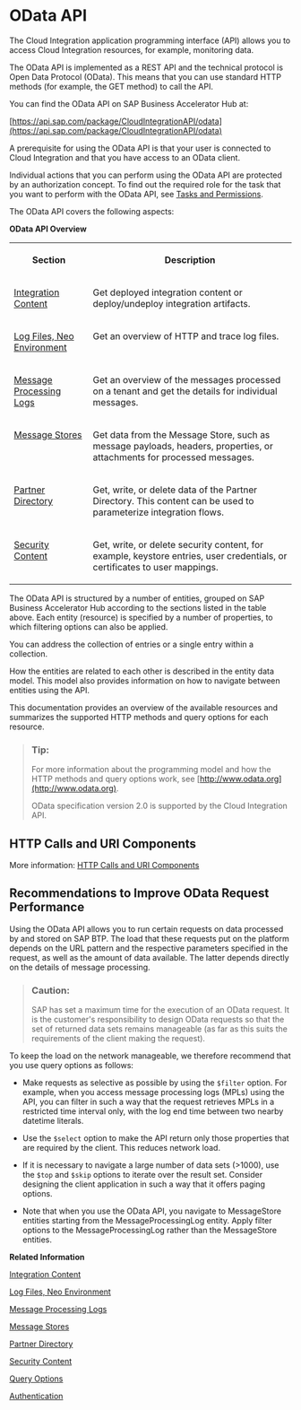 <!-- loioa617d6f37ddc43db8eeb1279662ed5c2 -->

# OData API

The Cloud Integration application programming interface \(API\) allows you to access Cloud Integration resources, for example, monitoring data.

The OData API is implemented as a REST API and the technical protocol is Open Data Protocol \(OData\). This means that you can use standard HTTP methods \(for example, the GET method\) to call the API.

You can find the OData API on SAP Business Accelerator Hub at:

[https://api.sap.com/package/CloudIntegrationAPI/odata](https://api.sap.com/package/CloudIntegrationAPI/odata)

A prerequisite for using the OData API is that your user is connected to Cloud Integration and that you have access to an OData client.

Individual actions that you can perform using the OData API are protected by an authorization concept. To find out the required role for the task that you want to perform with the OData API, see [Tasks and Permissions](../SecurityNeo/tasks-and-permissions-556d557.md).

The OData API covers the following aspects:

**OData API Overview**


<table>
<tr>
<th valign="top">

Section



</th>
<th valign="top">

Description



</th>
</tr>
<tr>
<td valign="top">

[Integration Content](integration-content-d1679a8.md) 



</td>
<td valign="top">

Get deployed integration content or deploy/undeploy integration artifacts.



</td>
</tr>
<tr>
<td valign="top">

[Log Files, Neo Environment](log-files-neo-environment-93bc372.md) 



</td>
<td valign="top">

Get an overview of HTTP and trace log files.



</td>
</tr>
<tr>
<td valign="top">

[Message Processing Logs](message-processing-logs-827a2d7.md) 



</td>
<td valign="top">

Get an overview of the messages processed on a tenant and get the details for individual messages.



</td>
</tr>
<tr>
<td valign="top">

[Message Stores](message-stores-1aab5e9.md) 



</td>
<td valign="top">

Get data from the Message Store, such as message payloads, headers, properties, or attachments for processed messages.



</td>
</tr>
<tr>
<td valign="top">

[Partner Directory](partner-directory-0fe80dc.md) 



</td>
<td valign="top">

Get, write, or delete data of the Partner Directory. This content can be used to parameterize integration flows.



</td>
</tr>
<tr>
<td valign="top">

[Security Content](security-content-e01d3f0.md) 



</td>
<td valign="top">

Get, write, or delete security content, for example, keystore entries, user credentials, or certificates to user mappings.



</td>
</tr>
</table>

The OData API is structured by a number of entities, grouped on SAP Business Accelerator Hub according to the sections listed in the table above. Each entity \(resource\) is specified by a number of properties, to which filtering options can also be applied.

You can address the collection of entries or a single entry within a collection.

How the entities are related to each other is described in the entity data model. This model also provides information on how to navigate between entities using the API.

This documentation provides an overview of the available resources and summarizes the supported HTTP methods and query options for each resource.

> ### Tip:  
> For more information about the programming model and how the HTTP methods and query options work, see [http://www.odata.org](http://www.odata.org).
> 
> OData specification version 2.0 is supported by the Cloud Integration API.



<a name="loioa617d6f37ddc43db8eeb1279662ed5c2__section_cq4_5mj_lvb"/>

## HTTP Calls and URI Components

More information: [HTTP Calls and URI Components](http-calls-and-uri-components-ca75e12.md)



## Recommendations to Improve OData Request Performance

Using the OData API allows you to run certain requests on data processed by and stored on SAP BTP. The load that these requests put on the platform depends on the URL pattern and the respective parameters specified in the request, as well as the amount of data available. The latter depends directly on the details of message processing.

> ### Caution:  
> SAP has set a maximum time for the execution of an OData request. It is the customer's responsibility to design OData requests so that the set of returned data sets remains manageable \(as far as this suits the requirements of the client making the request\).

To keep the load on the network manageable, we therefore recommend that you use query options as follows:

-   Make requests as selective as possible by using the `$filter` option. For example, when you access message processing logs \(MPLs\) using the API, you can filter in such a way that the request retrieves MPLs in a restricted time interval only, with the log end time between two nearby datetime literals.

-   Use the `$select` option to make the API return only those properties that are required by the client. This reduces network load.

-   If it is necessary to navigate a large number of data sets \(\>1000\), use the `$top` and `$skip` options to iterate over the result set. Consider designing the client application in such a way that it offers paging options.

-   Note that when you use the OData API, you navigate to MessageStore entities starting from the MessageProcessingLog entity. Apply filter options to the MessageProcessingLog rather than the MessageStore entities.


**Related Information**  


[Integration Content](integration-content-d1679a8.md "Manage integration artifacts for your tenant.")

[Log Files, Neo Environment](log-files-neo-environment-93bc372.md "Access technical system logs written during message processing on the worker/runtime node.")

[Message Processing Logs](message-processing-logs-827a2d7.md "Get an overview of the messages processed on a tenant and get the details for individual messages. The message processing log (MPL) stores data about the messages processed on a tenant. Furthermore, it stores information about the individual processing steps for each processed message.")

[Message Stores](message-stores-1aab5e9.md "Get data from Message Stores for processed messages and resources of the used JMS queues.")

[Partner Directory](partner-directory-0fe80dc.md "The Partner Directory contains information on partners that are connected to a tenant in the context of a larger business partner network.")

[Security Content](security-content-e01d3f0.md "Manage security content on the tenant that is required to configure secure connections with remote systems.")

[Query Options](query-options-99f4b70.md "Query options allow you to control the amount and order of the data that a data service returns for the resource identified by the URI.")

[Authentication](authentication-bd2fbd5.md "The API is protected by basic authentication and OAuth.")

